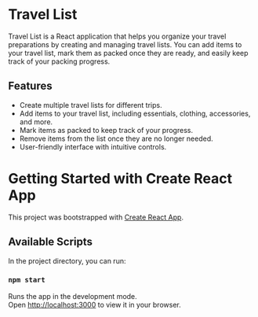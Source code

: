 # Travel List

Travel List is a React application that helps you organize your travel preparations by creating and managing travel lists. You can add items to your travel list, mark them as packed once they are ready, and easily keep track of your packing progress.

## Features

- Create multiple travel lists for different trips.
- Add items to your travel list, including essentials, clothing, accessories, and more.
- Mark items as packed to keep track of your progress.
- Remove items from the list once they are no longer needed.
- User-friendly interface with intuitive controls.
# Getting Started with Create React App

This project was bootstrapped with [Create React App](https://github.com/facebook/create-react-app).

## Available Scripts

In the project directory, you can run:

### `npm start`

Runs the app in the development mode.\
Open [http://localhost:3000](http://localhost:3000) to view it in your browser.

